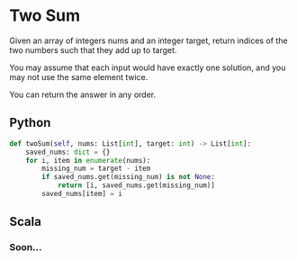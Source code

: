 # Two Sum

Given an array of integers nums and an integer target, return indices of the two numbers such that they add up to target.

You may assume that each input would have exactly one solution, and you may not use the same element twice.

You can return the answer in any order.

## Python

```python
def twoSum(self, nums: List[int], target: int) -> List[int]:
    saved_nums: dict = {}
    for i, item in enumerate(nums):
        missing_num = target - item
        if saved_nums.get(missing_num) is not None:
            return [i, saved_nums.get(missing_num)]
        saved_nums[item] = i
```

## Scala
### Soon...